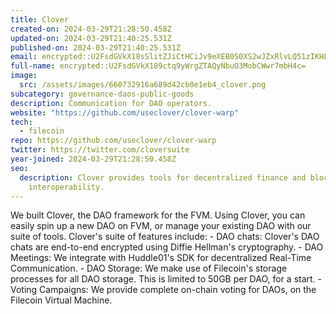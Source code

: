 ```yaml
---
title: Clover
created-on: 2024-03-29T21:28:50.458Z
updated-on: 2024-03-29T21:40:25.531Z
published-on: 2024-03-29T21:40:25.531Z
email: encrypted::U2FsdGVkX18sSlitZJiCtHCiJv9eXEB0S0XS2wJZxRlvLQ51zIKHLY1QX0ttlael
full-name: encrypted::U2FsdGVkX189ctq9yWrgZTAQyNbuO3MobCWwr7mbH4c=
image:
  src: /assets/images/660732916a689d42cb0e1eb4_clover.png
subcategory: governance-daos-public-goods
description: Communication for DAO operators.
website: "https://github.com/useclover/clover-warp"
tech:
  - filecoin
repo: https://github.com/useclover/clover-warp
twitter: https://twitter.com/cloversuite
year-joined: 2024-03-29T21:28:50.458Z
seo:
  description: Clover provides tools for decentralized finance and blockchain
    interoperability.
---
```


We built Clover, the DAO framework for the FVM. Using Clover, you can easily spin up a new DAO on FVM, or manage your existing DAO with our suite of tools. Clover's suite of features include: - DAO chats: Clover's DAO chats are end-to-end encrypted using Diffie Hellman's cryptography. - DAO Meetings: We integrate with Huddle01's SDK for decentralized Real-Time Communication. - DAO Storage: We make use of Filecoin's storage processes for all DAO storage. This is limited to 50GB per DAO, for a start. - Voting Campaigns: We provide complete on-chain voting for DAOs, on the Filecoin Virtual Machine.
